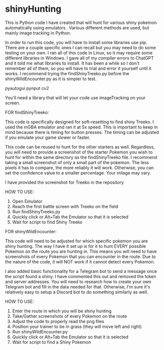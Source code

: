 # shinyHunting
This is Python code I have created that will hunt for various shiny pokemon automatically using emulators . Various different methods are used, but mainly image tracking in Python.

In order to run this code, you will have to install some libraries use pip. There are a couple specific ones I can recall but you may need to do some testing on your own. I ran all of this code in Linux, so it may require some different libraries in Windows. I gave all of my compiler errors to ChatGPT and it told me what libraries to install. It has been a while so I don't remember all of them, so you will have to trial and error it yourself until it works. I recommend trying the findShinyTreeko.py before the shinyWildEncounter.py as it is simpler to test.

pyautogui
pynput
cv2

You'll need a library that will let your code use imageTracking on your screen.


FOR findShinyTreeko:

This code is specifically designed for soft-resetting to find shiny Treeko. I used the mGBA emulator and ran it at 5x speed. This is important to keep in mind because there is timing for button presses. The timing can be adjusted if you emulate your game slower or faster.

This code can be reused to hunt for the other starters as well. Regardless, you will need to provide a screenshot of the starter Pokemon you wish to hunt for within the same directory as the findShinyTreeko file. I recommend taking a small screenshot of only a small part of the pokemon. The less pixels it has to compare, the more reliably it will work. Otherwise, you can set the confidence value to a smaller percentage. Your milage may vary.

I have provided the screenshot for Treeko in the repository

HOW TO USE:
1. Open Emulator
2. Reach the first battle screen with Treeko on the field
3. Run findShinyTreeko.py
4. Quickly click or Alt+Tab the Emulator so that it is selected
5. Wait for script to find Shiny Treeko


FOR shinyWildEncounter:

This code will need to be adjusted for which specific pokemon you are shiny hunting. The way I have it set up is for it to hunt EVERY possible Pokemon on the route you are hunting in. This means you will need to have screenshots of every Pokemon that you can encounter in the route. Due to the nature of the code, it will NOT work if it cannot detect every Pokemon.

I also added basic functionality for a Telegram bot to send a message once the script found a shiny. I have commented this out and removed the token and server addresses. You will need to research how to create your own Telegram bot and fill in the data needed for that. Otherwise, I'm sure it's relatively easy to setup a Discord bot to do something similarly as well.

HOW TO USE:
1. Enter the route in which you will be shiny hunting
2. Take/Gather screenshots of every Pokemon on the route
3. Adjust the code to properly read the png files
4. Position your trainer to be in grass (they will move left and right)
4. Run shinyWildEncounter.py
5. Quickly click or Alt+Tab the Emulator so that it is selected
6. Wait for script to find a Shiny Pokemon
